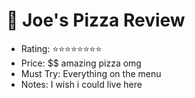 # 🍕 Joe's Pizza Review
- Rating: ⭐⭐⭐⭐⭐⭐⭐⭐
- Price: $$ amazing pizza omg
- Must Try: Everything on the menu
- Notes: I wish i could live here